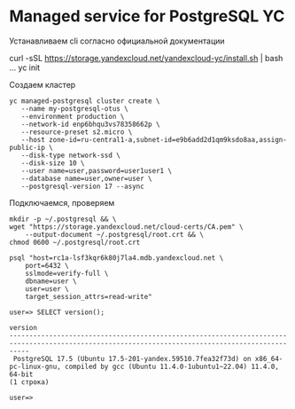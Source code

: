# Managed service for PostgreSQL YC

Устанавливаем cli согласно официальной документации

curl -sSL https://storage.yandexcloud.net/yandexcloud-yc/install.sh | bash
...
yc init

Создаем кластер
```
yc managed-postgresql cluster create \
   --name my-postgresql-otus \
   --environment production \
   --network-id enp6bhqu3vs78358662p \
   --resource-preset s2.micro \
   --host zone-id=ru-central1-a,subnet-id=e9b6add2d1qm9ksdo8aa,assign-public-ip \
   --disk-type network-ssd \
   --disk-size 10 \
   --user name=user,password=user1user1 \
   --database name=user,owner=user \
   --postgresql-version 17 --async

```

Подключаемся, проверяем
```
mkdir -p ~/.postgresql && \
wget "https://storage.yandexcloud.net/cloud-certs/CA.pem" \
    --output-document ~/.postgresql/root.crt && \
chmod 0600 ~/.postgresql/root.crt

psql "host=rc1a-lsf3kqr6k80j7la4.mdb.yandexcloud.net \
    port=6432 \
    sslmode=verify-full \
    dbname=user \
    user=user \
    target_session_attrs=read-write"

user=> SELECT version();
                                                                     version                                                                     
-------------------------------------------------------------------------------------------------------------------------------------------------
 PostgreSQL 17.5 (Ubuntu 17.5-201-yandex.59510.7fea32f73d) on x86_64-pc-linux-gnu, compiled by gcc (Ubuntu 11.4.0-1ubuntu1~22.04) 11.4.0, 64-bit
(1 строка)

user=> 
```